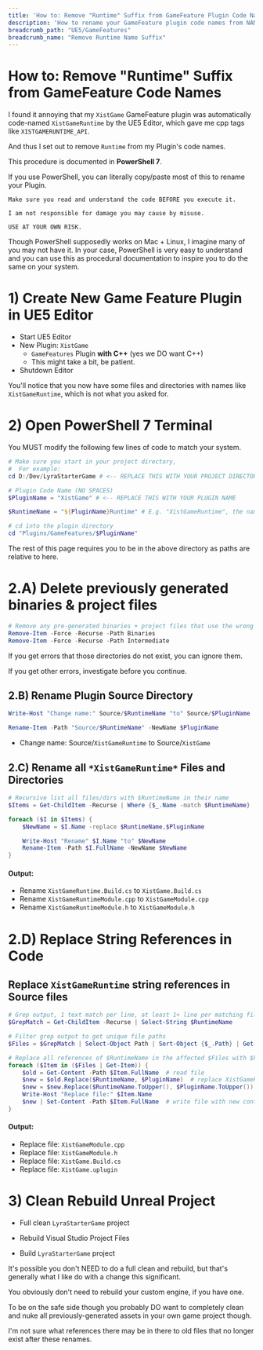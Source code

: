 ```yaml
---
title: 'How to: Remove "Runtime" Suffix from GameFeature Plugin Code Names'
description: 'How to rename your GameFeature plugin code names from NAMERUNTIME_API to NAME_API'
breadcrumb_path: "UE5/GameFeatures"
breadcrumb_name: "Remove Runtime Name Suffix"
---
```



# How to: Remove "Runtime" Suffix from GameFeature Code Names

I found it annoying that my `XistGame` GameFeature plugin was
automatically code-named `XistGameRuntime` by the UE5 Editor,
which gave me cpp tags like `XISTGAMERUNTIME_API`.

And thus I set out to remove `Runtime` from my Plugin's code names.

This procedure is documented in **PowerShell 7**.

If you use PowerShell, you can literally copy/paste
most of this to rename your Plugin.

```text
Make sure you read and understand the code BEFORE you execute it.

I am not responsible for damage you may cause by misuse.

USE AT YOUR OWN RISK.
```

Though PowerShell supposedly works on Mac + Linux, I imagine many of you may not have it.
In your case, PowerShell is very easy to understand and you can use this as procedural
documentation to inspire you to do the same on your system.


# 1) Create New Game Feature Plugin in UE5 Editor

- Start UE5 Editor
- New Plugin: `XistGame`
    - `GameFeatures` Plugin **with C++** (yes we DO want C++)
    - This might take a bit, be patient.
- Shutdown Editor

You'll notice that you now have some files and directories with names like
`XistGameRuntime`,
which is not what you asked for.


# 2) Open PowerShell 7 Terminal

<tip>You MUST modify the following few lines of code to match your system.</tip>

```powershell
# Make sure you start in your project directory,
#  For example:
cd D:/Dev/LyraStarterGame # <-- REPLACE THIS WITH YOUR PROJECT DIRECTORY

# Plugin Code Name (NO SPACES)
$PluginName = "XistGame" # <-- REPLACE THIS WITH YOUR PLUGIN NAME

$RuntimeName = "${PluginName}Runtime" # E.g. "XistGameRuntime", the name we want to replace

# cd into the plugin directory
cd "Plugins/GameFeatures/$PluginName"
```

The rest of this page requires you to be in the above directory as paths are relative to here.


# 2.A) Delete previously generated binaries & project files

```powershell
# Remove any pre-generated binaries + project files that use the wrong names
Remove-Item -Force -Recurse -Path Binaries
Remove-Item -Force -Recurse -Path Intermediate
```

If you get errors that those directories do not exist, you can ignore them.

If you get other errors, investigate before you continue.


## 2.B) Rename Plugin Source Directory

```powershell
Write-Host "Change name:" Source/$RuntimeName "to" Source/$PluginName

Rename-Item -Path "Source/$RuntimeName" -NewName $PluginName
```

- Change name: Source/`XistGameRuntime` to Source/`XistGame`


## 2.C) Rename all `*XistGameRuntime*` Files and Directories

```powershell
# Recursive list all files/dirs with $RuntimeName in their name
$Items = Get-ChildItem -Recurse | Where {$_.Name -match $RuntimeName}

foreach ($I in $Items) {
    $NewName = $I.Name -replace $RuntimeName,$PluginName

    Write-Host "Rename" $I.Name "to" $NewName
    Rename-Item -Path $I.FullName -NewName $NewName
}
```

#### Output:

- Rename `XistGameRuntime.Build.cs` to `XistGame.Build.cs`
- Rename `XistGameRuntimeModule.cpp` to `XistGameModule.cpp`
- Rename `XistGameRuntimeModule.h` to `XistGameModule.h`


# 2.D) Replace String References in Code


## Replace `XistGameRuntime` string references in Source files

```powershell
# Grep output, 1 text match per line, at least 1+ line per matching file
$GrepMatch = Get-ChildItem -Recurse | Select-String $RuntimeName

# Filter grep output to get unique file paths
$Files = $GrepMatch | Select-Object Path | Sort-Object {$_.Path} | Get-Unique -AsString

# Replace all references of $RuntimeName in the affected $Files with $PluginName
foreach ($Item in ($Files | Get-Item)) {
    $old = Get-Content -Path $Item.FullName  # read file
    $new = $old.Replace($RuntimeName, $PluginName)  # replace XistGameRuntime references
    $new = $new.Replace($RuntimeName.ToUpper(), $PluginName.ToUpper())  # replace XISTGAMERUNTIME references
    Write-Host "Replace file:" $Item.Name
    $new | Set-Content -Path $Item.FullName  # write file with new contents
}
```

#### Output:

- Replace file: `XistGameModule.cpp`
- Replace file: `XistGameModule.h`
- Replace file: `XistGame.Build.cs`
- Replace file: `XistGame.uplugin`


# 3) Clean Rebuild Unreal Project

- Full clean `LyraStarterGame` project


- Rebuild Visual Studio Project Files


- Build `LyraStarterGame` project


It's possible you don't NEED to do a full clean and rebuild,
but that's generally what I like do with a change this significant.

You obviously don't need to rebuild your custom engine, if you have one.

To be on the safe side though you probably DO want to completely clean
and nuke all previously-generated assets in your own game project though.

I'm not sure what references there may be in there to old files that no
longer exist after these renames.
